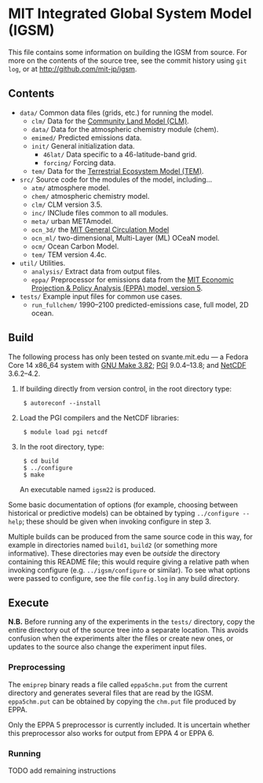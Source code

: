 MIT Integrated Global System Model (IGSM)
=========================================

This file contains some information on building the IGSM from source. For more
on the contents of the source tree, see the commit history using `git log`,
or at http://github.com/mit-jp/igsm.


Contents
--------
* ``data/`` Common data files (grids, etc.) for running the model.
  * ``clm/`` Data for the [Community Land Model (CLM)][CLM].
  * ``data/`` Data for the atmospheric chemistry module (chem).
  * ``emimed/`` Predicted emissions data.
  * ``init/`` General initialization data.
    * ``46lat/`` Data specific to a 46-latitude-band grid.
    * ``forcing/`` Forcing data.
  * ``tem/`` Data for the [Terrestrial Ecosystem Model (TEM)][TEM].
* ``src/`` Source code for the modules of the model, including…
  * ``atm/`` atmosphere model.
  * ``chem/`` atmospheric chemistry model.
  * ``clm/`` CLM version 3.5.
  * ``inc/`` INClude files common to all modules.
  * ``meta/`` urban METAmodel.
  * ``ocn_3d/`` the [MIT General Circulation Model][MITgcm]
  * ``ocn_ml/`` two-dimensional, Multi-Layer (ML) OCeaN model.
  * ``ocm/`` Ocean Carbon Model.
  * ``tem/`` TEM version 4.4c.
* ``util/`` Utilities.
  * ``analysis/`` Extract data from output files.
  * ``eppa/`` Preprocessor for emissions data from the [MIT Economic Projection
    & Policy Analysis (EPPA) model, version 5][EPPA5].
* ``tests/`` Example input files for common use cases.
  * ``run_fullchem/`` 1990–2100 predicted-emissions case, full model, 2D ocean.


Build
-----
The following process has only been tested on svante.mit.edu — a Fedora Core 14
x86_64 system with [GNU Make 3.82][gmake]; [PGI][PGI] 9.0.4–13.8; and
[NetCDF][NetCDF] 3.6.2–4.2.

1. If building directly from version control, in the root directory type:

        $ autoreconf --install

2. Load the PGI compilers and the NetCDF libraries:

        $ module load pgi netcdf

3. In the root directory, type:

        $ cd build
        $ ../configure
        $ make

   An executable named `igsm22` is produced.

Some basic documentation of options (for example, choosing between historical or
predictive models) can be obtained by typing `../configure --help`; these should
be given when invoking configure in step 3.

Multiple builds can be produced from the same source code in this way, for
example in directories named `build1`, `build2` (or something more informative).
These directories may even be *outside* the directory containing this README
file; this would require giving a relative path when invoking configure (e.g.
`../igsm/configure` or similar). To see what options were passed to configure,
see the file `config.log` in any build directory.


Execute
-------

**N.B.** Before running any of the experiments in the `tests/` directory, copy
the entire directory out of the source tree into a separate location. This
avoids confusion when the experiments alter the files or create new ones, or
updates to the source also change the experiment input files.

### Preprocessing

The `emiprep` binary reads a file called `eppa5chm.put` from the current
directory and generates several files that are read by the IGSM. `eppa5chm.put`
can be obtained by copying the `chm.put` file produced by EPPA.

Only the EPPA 5 preprocessor is currently included. It is uncertain whether this
preprocessor also works for output from EPPA 4 or EPPA 6.

### Running

TODO add remaining instructions

[CLM]: http://www.cgd.ucar.edu/tss/clm
[TEM]: http://ecosystems.mbl.edu/TEM/
[MITgcm]: http://mitgcm.org/
[gmake]: http://www.gnu.org/software/make/
[PGI]: http://www.pgroup.com/
[NetCDF]: http://www.unidata.ucar.edu/software/netcdf/
[EPPA5]: http:/github.com/mit-jp/eppa5
